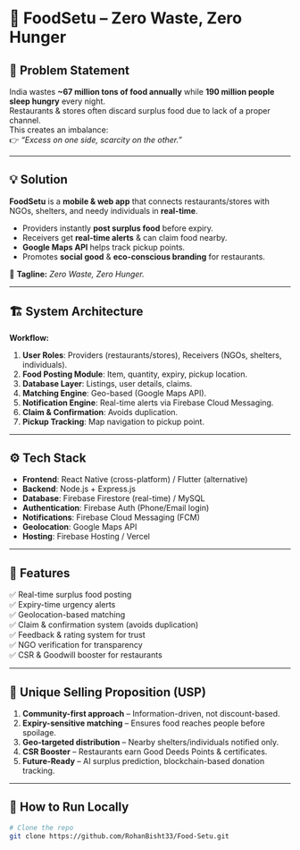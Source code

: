 # 🍲 FoodSetu – Zero Waste, Zero Hunger  

## 📌 Problem Statement  
India wastes **~67 million tons of food annually** while **190 million people sleep hungry** every night.  
Restaurants & stores often discard surplus food due to lack of a proper channel.  
This creates an imbalance:  
👉 *“Excess on one side, scarcity on the other.”*  

---

## 💡 Solution  
**FoodSetu** is a **mobile & web app** that connects restaurants/stores with NGOs, shelters, and needy individuals in **real-time**.  

- Providers instantly **post surplus food** before expiry.  
- Receivers get **real-time alerts** & can claim food nearby.  
- **Google Maps API** helps track pickup points.  
- Promotes **social good** & **eco-conscious branding** for restaurants.  

🔖 **Tagline:** *Zero Waste, Zero Hunger.*  

---

## 🏗️ System Architecture  
**Workflow:**  
1. **User Roles**: Providers (restaurants/stores), Receivers (NGOs, shelters, individuals).  
2. **Food Posting Module**: Item, quantity, expiry, pickup location.  
3. **Database Layer**: Listings, user details, claims.  
4. **Matching Engine**: Geo-based (Google Maps API).  
5. **Notification Engine**: Real-time alerts via Firebase Cloud Messaging.  
6. **Claim & Confirmation**: Avoids duplication.  
7. **Pickup Tracking**: Map navigation to pickup point.  

---

## ⚙️ Tech Stack  
- **Frontend**: React Native (cross-platform) / Flutter (alternative)  
- **Backend**: Node.js + Express.js  
- **Database**: Firebase Firestore (real-time) / MySQL  
- **Authentication**: Firebase Auth (Phone/Email login)  
- **Notifications**: Firebase Cloud Messaging (FCM)  
- **Geolocation**: Google Maps API  
- **Hosting**: Firebase Hosting / Vercel  

---

## 🚀 Features  
✅ Real-time surplus food posting  
✅ Expiry-time urgency alerts  
✅ Geolocation-based matching  
✅ Claim & confirmation system (avoids duplication)  
✅ Feedback & rating system for trust  
✅ NGO verification for transparency  
✅ CSR & Goodwill booster for restaurants  

---

## 🌟 Unique Selling Proposition (USP)  
1. **Community-first approach** – Information-driven, not discount-based.  
2. **Expiry-sensitive matching** – Ensures food reaches people before spoilage.  
3. **Geo-targeted distribution** – Nearby shelters/individuals notified only.  
4. **CSR Booster** – Restaurants earn Good Deeds Points & certificates.  
5. **Future-Ready** – AI surplus prediction, blockchain-based donation tracking.  

---

## 📲 How to Run Locally  

```bash
# Clone the repo
git clone https://github.com/RohanBisht33/Food-Setu.git

